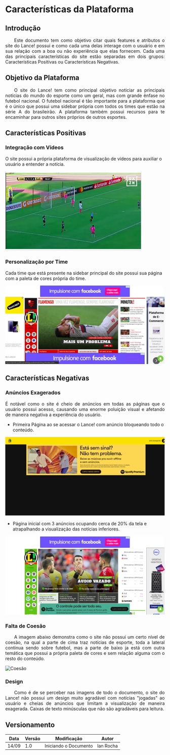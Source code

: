 # Características da Plataforma

## Introdução

<p align="justify">&emsp;&emsp;Este documento tem como objetivo citar quais features e atributos o site do Lance! possui e como cada uma delas interage com o usuário e em sua relação com a boa ou não experiência que elas fornecem. Cada uma das principais características do site estão separadas em dois grupos: Características Positivas ou Características Negativas.</p>

## Objetivo da Plataforma

<p align="justify">&emsp;&emsp;O site do Lance! tem como principal objetivo noticiar as principais notícias do mundo do esporte como um geral, mas com grande ênfase no futebol nacional. O futebol nacional é tão importante para a plataforma que é o único que possui uma sidebar própria com todos os times que estão na série A do brasileirão. A plataforma também possui recursos para te encaminhar para outros sites próprios de outros esportes.</p>

## Características Positivas

### Integração com Vídeos

O site possui a própria plataforma de visualização de vídeos para auxiliar o usuário a entender a notícia.

![Vídeo](../img/videos.png)

### Personalização por Time

Cada time que está presente na sidebar principal do site possui sua página com a paleta de cores própria do time.

![Personalização](../img/personalização.png)

## Características Negativas

### Anúncios Exagerados

<p align="justify">É notável como o site é cheio de anúncios em todas as páginas que o usuário possui acesso, causando uma enorme poluição visual e afetando de maneira negativa a experiência do usuário.</p>

* Primeira Página ao se acessar o Lance! com anúncio bloqueando todo o conteúdo.

![Inicial](../img/anuncioinicial.png)

* Página inicial com 3 anúncios ocupando cerca de 20% da tela e atrapalhando a visualização das notícias inferiores.

![Anuncios](../img/cheiodeanuncios.png)

### Falta de Coesão

<p align="justify">&emsp;&emsp;A imagem abaixo demonstra como o site não possui um certo nível de coesão, na qual a parte de cima traz notícias de esporte, toda a lateral continua sendo sobre futebol, mas a parte de baixo ja está com outra temática que possui a própria paleta de cores e sem relação alguma com o resto do conteúdo.</p>

![Coesão](../img/faltadecoesão.png)

### Design

<p align="justify">&emsp;&emsp;Como é de se perceber nas imagens de todo o documento, o site do Lance! não possui um design muito agradável com notícias "jogadas" ao usuário e cheias de anúncios que limitam a visualização de maneira exagerada. Caixas de texto minúsculas que não são agradáveis para leitura.</p>

## Versionamento

| Data | Versão | Modificação | Autor |
| ---- | ------ | ----------- | ----- |
|14/09| 1.0 | Iniciando o Documento | Ian Rocha |
